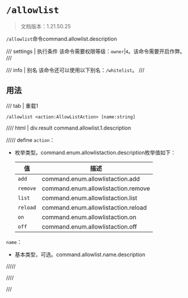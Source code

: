 # `/allowlist`

> 文档版本：1.21.50.25

`/allowlist`命令command.allowlist.description

/// settings | 执行条件
该命令需要权限等级：`owner`|`4`。该命令需要开启作弊。
///

/// info | 别名
该命令还可以使用以下别名：`/whitelist`。
///

## 用法

/// tab | 重载1
```mcfunction
/allowlist <action:AllowListAction> [name:string]
```

//// html | div.result
command.allowlist.1.description

///// define
`action`：<!-- md:samp AllowListAction -->

- 枚举类型。command.enum.allowlistaction.description枚举值如下：

  |值|描述|
  |---|---|
  |`add`|command.enum.allowlistaction.add|
  |`remove`|command.enum.allowlistaction.remove|
  |`list`|command.enum.allowlistaction.list|
  |`reload`|command.enum.allowlistaction.reload|
  |`on`|command.enum.allowlistaction.on|
  |`off`|command.enum.allowlistaction.off|


`name`：<!-- md:samp string -->

- 基本类型，可选。command.allowlist.name.description


/////

////

///
